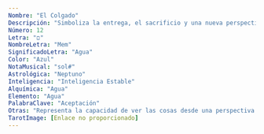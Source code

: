 ```yaml
---
Nombre: "El Colgado"
Descripción: "Simboliza la entrega, el sacrificio y una nueva perspectiva."
Número: 12
Letra: "ם"
NombreLetra: "Mem"
SignificadoLetra: "Agua"
Color: "Azul"
NotaMusical: "sol#"
Astrológica: "Neptuno"
Inteligencia: "Inteligencia Estable"
Alquímica: "Agua"
Elemento: "Agua"
PalabraClave: "Aceptación"
Otras: "Representa la capacidad de ver las cosas desde una perspectiva diferente a través del sacrificio voluntario."
TarotImage: [Enlace no proporcionado]
---
```


